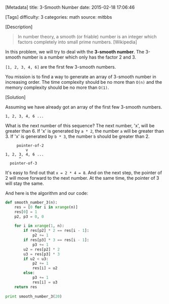 [Metadata]
title: 3-Smooth Number
date: 2015-02-18 17:06:46 

[Tags]
difficulty: 3
categories: math
source: mitbbs

[Description]

> In number theory, a smooth (or friable) number is an integer which factors completely into small prime numbers. [Wikipedia]

In this problem, we will try to deal with the **3-smooth number**. The 3-smooth number is a number which only has the factor 2 and 3.

`[1, 2, 3, 4, 6]` are the first few 3-smooth numbers.

You mission is to find a way to generate an array of 3-smooth number in increasing order. The time complexity should be no more than `O(n)` and the memory complexity should be no more than `O(1)`.

[Solution]

Assuming we have already got an array of the first few 3-smooth numbers.

```
1, 2, 3, 4, 6 ...
```

What is the next number of this sequence? The next number, 'x', will be greater than 6. If 'x' is generated by `a * 2`, the number `a` will be greater than 3. If 'x' is generated by `b * 3`, the number `b` should be greater than 2.

```
     pointer-of-2
         v
1, 2, 3, 4, 6 ...
      ^
  pointer-of-3
```

It's easy to find out that `x = 2 * 4 = 8`. And on the next step, the pointer of 2 will move forward to the next number. At the same time, the pointer of 3 will stay the same.

And here is the algorithm and our code:

```python
def smooth_number_3(n):
    res = [0 for i in xrange(n)]
    res[0] = 1
    p2, p3 = 0, 0
    
    for i in xrange(1, n):
        if res[p2] * 2 == res[i - 1]:
            p2 += 1
        if res[p3] * 3 == res[i - 1]:
            p3 += 1
        u2 = res[p2] * 2
        u3 = res[p3] * 3
        if u2 < u3:
            p2 += 1
            res[i] = u2
        else:
            p3 += 1
            res[i] = u3
    return res
    
print smooth_number_3(20)

```
